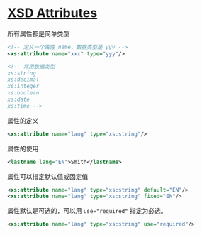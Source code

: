 # [XSD Attributes](https://www.w3schools.com/xml/schema_simple_attributes.asp)

所有属性都是简单类型

```xml
<!-- 定义一个属性 name，数据类型是 yyy -->
<xs:attribute name="xxx" type="yyy"/>

<!-- 常用数据类型
xs:string
xs:decimal
xs:integer
xs:boolean
xs:date
xs:time -->
```

属性的定义

```xml
<xs:attribute name="lang" type="xs:string"/>
```

属性的使用

```xml
<lastname lang="EN">Smith</lastname>
```

属性可以指定默认值或固定值

```xml
<xs:attribute name="lang" type="xs:string" default="EN"/>
<xs:attribute name="lang" type="xs:string" fixed="EN"/>
```

属性默认是可选的，可以用 `use="required"` 指定为必选。

```xml
<xs:attribute name="lang" type="xs:string" use="required"/>
```